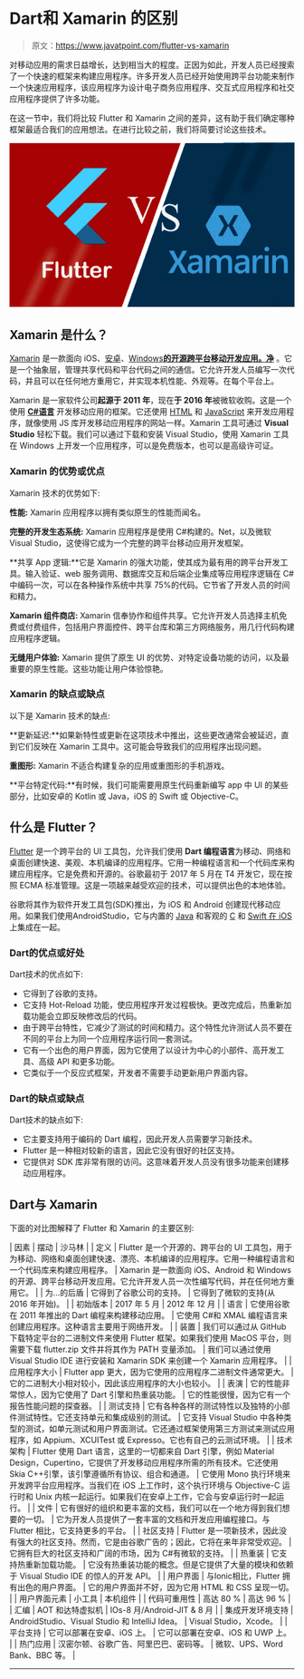 # Dart和 Xamarin 的区别

> 原文：<https://www.javatpoint.com/flutter-vs-xamarin>

对移动应用的需求日益增长，达到相当大的程度。正因为如此，开发人员已经搜索了一个快速的框架来构建应用程序。许多开发人员已经开始使用跨平台功能来制作一个快速应用程序，该应用程序为设计电子商务应用程序、交互式应用程序和社交应用程序提供了许多功能。

在这一节中，我们将比较 Flutter 和 Xamarin 之间的差异，这有助于我们确定哪种框架最适合我们的应用想法。在进行比较之前，我们将简要讨论这些技术。

![Flutter and Xamarin](img/0a8e7918ef9ca895a5425b0c9da6f750.png)

## Xamarin 是什么？

[Xamarin](https://www.javatpoint.com/xamarin) 是一款面向 iOS、[安卓](https://www.javatpoint.com/android-tutorial)、[Windows](https://www.javatpoint.com/windows)[**的开源跨平台移动开发应用。净**](https://www.javatpoint.com/net-framework) 。它是一个抽象层，管理共享代码和平台代码之间的通信。它允许开发人员编写一次代码，并且可以在任何地方重用它，并实现本机性能、外观等。在每个平台上。

Xamarin 是一家软件公司**起源于 2011 年**，现在**于 2016 年**被微软收购。这是一个使用 [**C#语言**](https://www.javatpoint.com/c-sharp-tutorial) 开发移动应用的框架。它还使用 [HTML](https://www.javatpoint.com/html-tutorial) 和 [JavaScript](https://www.javatpoint.com/javascript-tutorial) 来开发应用程序，就像使用 JS 库开发移动应用程序的网站一样。Xamarin 工具可通过 **Visual Studio** 轻松下载。我们可以通过下载和安装 Visual Studio，使用 Xamarin 工具在 Windows 上开发一个应用程序，可以是免费版本，也可以是高级许可证。

### Xamarin 的优势或优点

Xamarin 技术的优势如下:

**性能:** Xamarin 应用程序以拥有类似原生的性能而闻名。

**完整的开发生态系统:** Xamarin 应用程序是使用 C#构建的。Net，以及微软 Visual Studio，这使得它成为一个完整的跨平台移动应用开发框架。

**共享 App 逻辑:**它是 Xamarin 的强大功能，使其成为最有用的跨平台开发工具。输入验证、web 服务调用、数据库交互和后端企业集成等应用程序逻辑在 C#中编码一次，可以在各种操作系统中共享 75%的代码。它节省了开发人员的时间和精力。

**Xamarin 组件商店:** Xamarin 信奉协作和组件共享。它允许开发人员选择主机免费或付费组件，包括用户界面控件、跨平台库和第三方网络服务，用几行代码构建应用程序逻辑。

**无缝用户体验:** Xamarin 提供了原生 UI 的优势、对特定设备功能的访问，以及最重要的原生性能。这些功能让用户体验惊艳。

### Xamarin 的缺点或缺点

以下是 Xamarin 技术的缺点:

**更新延迟:**如果新特性或更新在这项技术中推出，这些更改通常会被延迟，直到它们反映在 Xamarin 工具中。这可能会导致我们的应用程序出现问题。

**重图形:** Xamarin 不适合构建复杂的应用或重图形的手机游戏。

**平台特定代码:**有时候，我们可能需要用原生代码重新编写 app 中 UI 的某些部分，比如安卓的 Kotlin 或 Java，iOS 的 Swift 或 Objective-C。

## 什么是 Flutter？

[Flutter](https://www.javatpoint.com/flutter) 是一个跨平台的 UI 工具包，允许我们使用 **Dart 编程语言**为移动、网络和桌面创建快速、美观、本机编译的应用程序。它用一种编程语言和一个代码库来构建应用程序。它是免费和开源的。谷歌最初于 2017 年 5 月在 T4 开发它，现在按照 ECMA 标准管理。这是一项越来越受欢迎的技术，可以提供出色的本地体验。

谷歌将其作为软件开发工具包(SDK)推出，为 iOS 和 Android 创建现代移动应用。如果我们使用AndroidStudio，它与内置的 [Java](https://www.javatpoint.com/java-tutorial) 和客观的 [C](https://www.javatpoint.com/c-programming-language-tutorial) 和 [Swift 在 iOS](https://www.javatpoint.com/ios-development-using-swift) 上集成在一起。

### Dart的优点或好处

Dart技术的优点如下:

*   它得到了谷歌的支持。
*   它支持 Hot-Reload 功能，使应用程序开发过程极快。更改完成后，热重新加载功能会立即反映修改后的代码。
*   由于跨平台特性，它减少了测试的时间和精力。这个特性允许测试人员不要在不同的平台上为同一个应用程序运行同一套测试。
*   它有一个出色的用户界面，因为它使用了以设计为中心的小部件、高开发工具、高级 API 和更多功能。
*   它类似于一个反应式框架，开发者不需要手动更新用户界面内容。

### Dart的缺点或缺点

Dart技术的缺点如下:

*   它主要支持用于编码的 Dart 编程，因此开发人员需要学习新技术。
*   Flutter 是一种相对较新的语言，因此它没有很好的社区支持。
*   它提供对 SDK 库非常有限的访问。这意味着开发人员没有很多功能来创建移动应用程序。

## Dart与 Xamarin

下面的对比图解释了 Flutter 和 Xamarin 的主要区别:

| 因素 | 摆动 | 沙马林 |
| 定义 | Flutter 是一个开源的、跨平台的 UI 工具包，用于为移动、网络和桌面创建快速、漂亮、本机编译的应用程序。它用一种编程语言和一个代码库来构建应用程序。 | Xamarin 是一款面向 iOS、Android 和 Windows 的开源、跨平台移动开发应用。它允许开发人员一次性编写代码，并在任何地方重用它。 |
| 为...的后盾 | 它得到了谷歌公司的支持。 | 它得到了微软的支持(从 2016 年开始)。 |
| 初始版本 | 2017 年 5 月 | 2012 年 12 月 |
| 语言 | 它使用谷歌在 2011 年推出的 Dart 编程来构建移动应用。 | 它使用 C#和 XMAL 编程语言来创建应用程序。这种语言主要用于网络开发。 |
| 装置 | 我们可以通过从 GitHub 下载特定平台的二进制文件来使用 Flutter 框架。如果我们使用 MacOS 平台，则需要下载 flutter.zip 文件并将其作为 PATH 变量添加。 | 我们可以通过使用 Visual Studio IDE 进行安装和 Xamarin SDK 来创建一个 Xamarin 应用程序。 |
| 应用程序大小 | Flutter app 更大，因为它使用的应用程序二进制文件通常更大。 | 它的二进制大小相对较小，因此该应用程序的大小也较小。 |
| 表演 | 它的性能非常惊人，因为它使用了 Dart 引擎和热重装功能。 | 它的性能很慢，因为它有一个报告性能问题的探查器。 |
| 测试支持 | 它有各种各样的测试特性以及独特的小部件测试特性。它还支持单元和集成级别的测试。 | 它支持 Visual Studio 中各种类型的测试，如单元测试和用户界面测试。它还通过框架使用第三方测试来测试应用程序，如 Appium、XCUITest 或 Expresso。它也有自己的云测试环境。 |
| 技术架构 | Flutter 使用 Dart 语言，这里的一切都来自 Dart 引擎，例如 Material Design，Cupertino，它提供了开发移动应用程序所需的所有技术。它还使用 Skia C++引擎，该引擎遵循所有协议、组合和通道。 | 它使用 Mono 执行环境来开发跨平台应用程序。当我们在 iOS 上工作时，这个执行环境与 Objective-C 运行时和 Unix 内核一起运行。如果我们在安卓上工作，它会与安卓运行时一起运行。 |
| 文件 | 它有很好的组织和更丰富的文档，我们可以在一个地方得到我们想要的一切。 | 它为开发人员提供了一套丰富的文档和开发应用编程接口。与 Flutter 相比，它支持更多的平台。 |
| 社区支持 | Flutter 是一项新技术，因此没有强大的社区支持。然而，它是由谷歌广告的；因此，它将在来年非常受欢迎。 | 它拥有巨大的社区支持和广阔的市场，因为 C#有微软的支持。 |
| 热重装 | 它支持热重新加载功能。 | 它没有热重装功能的概念。但是它提供了大量的模块和依赖于 Visual Studio IDE 的惊人的开发 API。 |
| 用户界面 | 与Ionic相比，Flutter 拥有出色的用户界面。 | 它的用户界面并不好，因为它用 HTML 和 CSS 呈现一切。 |
| 用户界面元素 | 小工具 | 本机组件 |
| 代码可重用性 | 高达 80 % | 高达 96 % |
| 汇编 | AOT 和达特虚拟机 | IOs-8 月/Android-JIT & 8 月 |
| 集成开发环境支持 | AndroidStudio、Visual Studio 和 IntelliJ Idea。 | Visual Studio，Xcode。 |
| 平台支持 | 它可以部署在安卓、iOS 上。 | 它可以部署在安卓、iOS 和 UWP 上。 |
| 热门应用 | 汉密尔顿、谷歌广告、阿里巴巴、密码等。 | 微软、UPS、Word Bank、BBC 等。 |

* * *